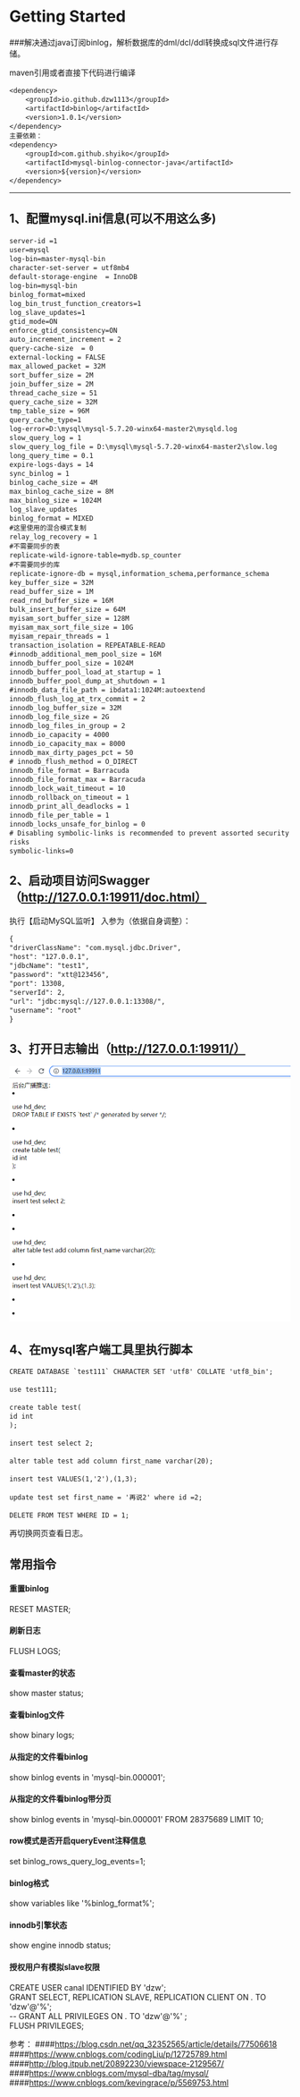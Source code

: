 # Getting Started

###解决通过java订阅binlog，解析数据库的dml/dcl/ddl转换成sql文件进行存储。

maven引用或者直接下代码进行编译

```
<dependency>
    <groupId>io.github.dzw1113</groupId>
    <artifactId>binlog</artifactId>
    <version>1.0.1</version>
</dependency>
主要依赖：
<dependency>
    <groupId>com.github.shyiko</groupId>
    <artifactId>mysql-binlog-connector-java</artifactId>
    <version>${version}</version>
</dependency>
```

---

## 1、配置mysql.ini信息(可以不用这么多)

```
server-id =1
user=mysql
log-bin=master-mysql-bin
character-set-server = utf8mb4
default-storage-engine  = InnoDB
log-bin=mysql-bin
binlog_format=mixed
log_bin_trust_function_creators=1
log_slave_updates=1
gtid_mode=ON
enforce_gtid_consistency=ON
auto_increment_increment = 2
query-cache-size  = 0
external-locking = FALSE
max_allowed_packet = 32M
sort_buffer_size = 2M
join_buffer_size = 2M
thread_cache_size = 51
query_cache_size = 32M
tmp_table_size = 96M
query_cache_type=1
log-error=D:\mysql\mysql-5.7.20-winx64-master2\mysqld.log
slow_query_log = 1
slow_query_log_file = D:\mysql\mysql-5.7.20-winx64-master2\slow.log
long_query_time = 0.1
expire-logs-days = 14
sync_binlog = 1
binlog_cache_size = 4M
max_binlog_cache_size = 8M
max_binlog_size = 1024M
log_slave_updates
binlog_format = MIXED
#这里使用的混合模式复制
relay_log_recovery = 1
#不需要同步的表
replicate-wild-ignore-table=mydb.sp_counter
#不需要同步的库
replicate-ignore-db = mysql,information_schema,performance_schema
key_buffer_size = 32M
read_buffer_size = 1M
read_rnd_buffer_size = 16M
bulk_insert_buffer_size = 64M
myisam_sort_buffer_size = 128M
myisam_max_sort_file_size = 10G
myisam_repair_threads = 1
transaction_isolation = REPEATABLE-READ
#innodb_additional_mem_pool_size = 16M
innodb_buffer_pool_size = 1024M
innodb_buffer_pool_load_at_startup = 1
innodb_buffer_pool_dump_at_shutdown = 1
#innodb_data_file_path = ibdata1:1024M:autoextend
innodb_flush_log_at_trx_commit = 2
innodb_log_buffer_size = 32M
innodb_log_file_size = 2G
innodb_log_files_in_group = 2
innodb_io_capacity = 4000
innodb_io_capacity_max = 8000
innodb_max_dirty_pages_pct = 50
# innodb_flush_method = O_DIRECT
innodb_file_format = Barracuda
innodb_file_format_max = Barracuda
innodb_lock_wait_timeout = 10
innodb_rollback_on_timeout = 1
innodb_print_all_deadlocks = 1
innodb_file_per_table = 1
innodb_locks_unsafe_for_binlog = 0
# Disabling symbolic-links is recommended to prevent assorted security risks
symbolic-links=0
```

## 2、启动项目访问Swagger（http://127.0.0.1:19911/doc.html）

执行【启动MySQL监听】 入参为（依据自身调整）：

```
{
"driverClassName": "com.mysql.jdbc.Driver",
"host": "127.0.0.1",
"jdbcName": "test1",
"password": "xtt@123456",
"port": 13308,
"serverId": 2,
"url": "jdbc:mysql://127.0.0.1:13308/",
"username": "root"
}
```

## 3、打开日志输出（http://127.0.0.1:19911/）

![Image](https://github.com/dzw1113/binlog/blob/master/log.png?raw=true)

## 4、在mysql客户端工具里执行脚本

```
CREATE DATABASE `test111` CHARACTER SET 'utf8' COLLATE 'utf8_bin';

use test111;

create table test(
id int
);

insert test select 2;

alter table test add column first_name varchar(20);

insert test VALUES(1,'2'),(1,3);

update test set first_name = '再说2' where id =2;

DELETE FROM TEST WHERE ID = 1;
```

再切换网页查看日志。

## 常用指令

#### 重置binlog

RESET MASTER;

#### 刷新日志

FLUSH LOGS;

#### 查看master的状态

show master status;

#### 查看binlog文件

show binary logs;

#### 从指定的文件看binlog

show binlog events in 'mysql-bin.000001';

#### 从指定的文件看binlog带分页

show binlog events in 'mysql-bin.000001' FROM 28375689 LIMIT 10;

#### row模式是否开启queryEvent注释信息

set binlog_rows_query_log_events=1;

#### binlog格式

show variables like '%binlog_format%';

#### innodb引擎状态

show engine innodb status;

#### 授权用户有模拟slave权限

CREATE USER canal IDENTIFIED BY 'dzw';  <br>
GRANT SELECT, REPLICATION SLAVE, REPLICATION CLIENT ON *.* TO 'dzw'@'%';<br>
-- GRANT ALL PRIVILEGES ON *.* TO 'dzw'@'%' ;<br>
FLUSH PRIVILEGES;<br>


参考：
####https://blog.csdn.net/qq_32352565/article/details/77506618
####https://www.cnblogs.com/codingLiu/p/12725789.html
####http://blog.itpub.net/20892230/viewspace-2129567/
####https://www.cnblogs.com/mysql-dba/tag/mysql/
####https://www.cnblogs.com/kevingrace/p/5569753.html